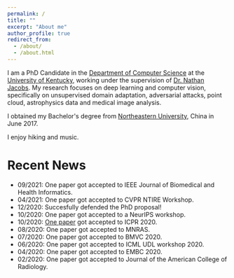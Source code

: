 ```yaml
---
permalink: /
title: ""
excerpt: "About me"
author_profile: true
redirect_from: 
  - /about/
  - /about.html
---
```


I am a PhD Candidate in the [Department of Computer Science](https://www.engr.uky.edu/research-faculty/departments/computer-science/) at the [University of Kentucky](https://www.uky.edu/), working under the supervision of [Dr. Nathan Jacobs](http://cs.uky.edu/~jacobs/). My research focuses on deep learning and computer vision, specifically on unsupervised domain adaptation, adversarial attacks, point cloud, astrophysics data and medical image analysis.

I obtained my Bachelor's degree from [Northeastern University](http://english.neu.edu.cn/), China in June 2017.

I enjoy hiking and music.


Recent News
======
* 09/2021: One paper got accepted to IEEE Journal of Biomedical and Health Informatics.
* 04/2021: One paper got accepted to CVPR NTIRE Workshop.
* 12/2020: Succesfully defended the PhD proposal!
* 10/2020: One paper got accepted to a NeurIPS workshop.
* 10/2020: [One paper](https://yuzhang03.github.io/icpr2020/galaxy.html) got accepted to ICPR 2020.
* 08/2020: One paper got accepted to MNRAS.
* 07/2020: One paper got accepted to BMVC 2020.
* 06/2020: One paper got accepted to ICML UDL workshop 2020.
* 04/2020: One paper got accepted to EMBC 2020.
* 02/2020: One paper got accepted to Journal of the American College of Radiology.

<!-- * 12/2019: Gave an oral presentation at IEEE BigData LiDAR Workshop 2019, Los Angeles, California.
* 11/2019: One paper got accepted to the LiDAR workshop at IEEE BigData 2019.
* 10/2019: Two papers got accepted to BIBM 2019.
* 09/2019: Gave an oral presentation at C-MIMI 2019, Austin, Texas.
* 08/2019: A scientific abstract got accepted for oral presentation at C-MIMI 2019.
* 07/2019: A scientific abstract got accepted for oral presentation at RSNA 2019.  -->

<!-- Publications
======
1. Yuany
1. Gongbo Liang, **Yu Zhang**, Xiaoqin Wang, Nathan Jacobs. "Improved Trainable Calibration Method for Neural Networks on Medical Imaging Classification". In The British Machine Vision Conference (BMVC), 2020.
1. Gongbo Liang, **Yu Zhang**, Nathan Jacobs. "Neural Network Calibration for Medical Imaging Classification Using DCA Regularization". In International Conference of Machine Learning (ICML) workshop: Uncertainty and Robustness in Deep Learning, 2020.
1. Gongbo Liang, Xiaoqin Wang, **Yu Zhang**, Nathan Jacobs. "Weakly-Supervised Self-Training for Breast Cancer Localization". In Annual International Conference of the IEEE Engineering in Medicine and Biology Society (EMBC), 2020.
1. Xiaoqin Wang, Gongbo Liang, **Yu Zhang**, Hunter Blanton, Zachary Bessinger, Nathan Jacobs. "Inconsistent Performance of Deep Learning Models on Mammogram Classification". In Journal of the American College of Radiology, 2020.
1. **Yu Zhang**, Gongbo Liang, Tawfiq Salem, Nathan Jacobs.  "Defense-PointNet: Protecting Point-Net Against Adversarial Attacks". In IEEE International Conference on Big Data (BigData) Workshop: The Next Frontier of Big Data From LiDAR, 2019. [[arXiv]](https://arxiv.org/abs/2002.11881)
1. **Yu Zhang**, Xiaoqin Wang, Hunter Blanton, Gongbo Liang, Xin Xing, Nathan Jacobs. "2D Convolutional Neural Networks for 3D Digital Breast Tomosynthesis Classification". In IEEE International Conference of Bioinformatics and Biomedicine (BIBM), 2019. [[arXiv]](https://arxiv.org/abs/2002.12314)
1. Gongbo Liang, Xiaoqin Wang, **Yu Zhang**, Xin Xing, Hunter Blanton, Tawfiq Salem, Nathan Jacobs. "Joint 2D-3D Breast Cancer Classification". In IEEE International Conference of Bioinformatics and Biomedicine (BIBM), 2019. [[arXiv]](https://arxiv.org/abs/2002.12392)
1. Gongbo Liang, **Yu Zhang**, Jinze Liu, Nathan Jacobs, Xiaoqin Wang. "Training Deep Learning Models as Radiologists: Breast Cancer Classification Using Combined Whole 2D Mammography and Full Volume Digital Breast Tomosynthesis". In Radiological Society of North America 105th Scientific Assembly and Annual Meeting (RSNA), 2019. [Abstract]
1. **Yu Zhang**, Gongbo Liang, Nathan Jacobs, Xiaoqin Wang. "Unsupervised Domain Adaptation for Mammogram Image Classification: A Promising Tool for Model Generalization". In Conference on Machine Intelligence in Medical Imaging (C-MIMI), 2019. [[arXiv]](https://arxiv.org/abs/2003.01111) -->

